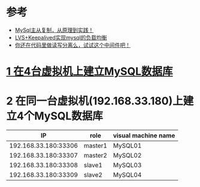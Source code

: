 

# 参考

* [MySql主从复制，从原理到实践！](http://www.macrozheng.com/#/reference/mysql_master_slave)
* [LVS+Keepalived实现mysql的负载均衡](https://www.cnblogs.com/tangyanbo/p/4305589.html)
* [你还在代码里做读写分离么，试试这个中间件吧！](http://www.macrozheng.com/#/reference/gaea)


# [1 在4台虚拟机上建立MySQL数据库](https://github.com/stevenli91748/Database/blob/master/MySQL/MySQL%20Linux%E5%AE%89%E8%A3%85/README.md)

# 2 在同一台虚拟机(192.168.33.180)上建立4个MySQL数据库

IP |role|visual machine name |
---|---|---|
192.168.33.180:33306|master1|	MySQL01	|
192.168.33.180:33307|master2|	MySQL02	|
192.168.33.180:33308|slave1|	MySQL03	|
192.168.33.180:33309|slave2|	MySQL04	|
